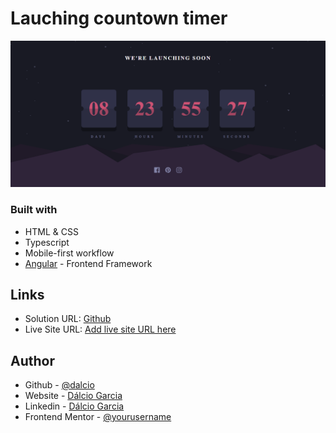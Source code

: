 # Lauching countown timer

![Countdown](./screenshots/countdown-timer.png)

### Built with

- HTML & CSS
- Typescript
- Mobile-first workflow
- [Angular](https://angular.io/) - Frontend Framework

## Links

- Solution URL: [Github](https://github.com/Dalcio/launch-countdown-timer)
- Live Site URL: [Add live site URL here](https://your-live-site-url.com)

## Author

- Github - [@dalcio](https:/github.com/dalcio)
- Website - [Dálcio Garcia](https://dalciogarcia.vercel.app/)
- Linkedin - [Dálcio Garcia](linkedin.com/in/dalcio)
- Frontend Mentor - [@yourusername](https://www.frontendmentor.io/profile/yourusername)
